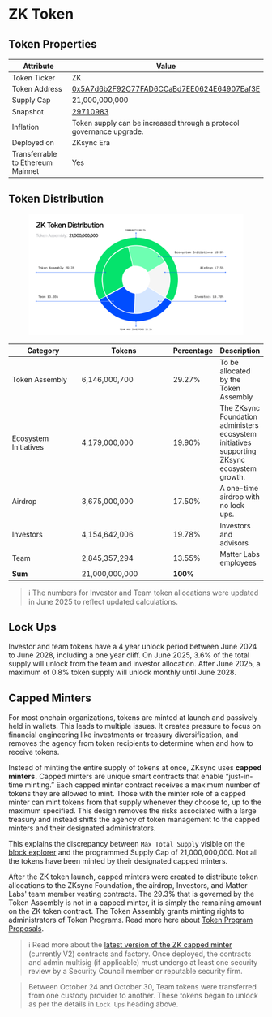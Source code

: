 # ZK Token

## Token Properties

<table data-header-hidden><thead><tr><th width="244">Attribute</th><th>Value</th></tr></thead><tbody><tr><td>Token Ticker</td><td>ZK</td></tr><tr><td>Token Address</td><td><a href="https://era.zksync.network/token/0x5A7d6b2F92C77FAD6CCaBd7EE0624E64907Eaf3E">0x5A7d6b2F92C77FAD6CCaBd7EE0624E64907Eaf3E</a></td></tr><tr><td>Supply Cap</td><td>21,000,000,000</td></tr><tr><td>Snapshot</td><td><a href="https://era.zksync.network/block/29710983">29710983</a></td></tr><tr><td>Inflation</td><td>Token supply can be increased through a protocol governance upgrade.</td></tr><tr><td>Deployed on</td><td>ZKsync Era</td></tr><tr><td>Transferrable to Ethereum Mainnet</td><td>Yes</td></tr></tbody></table>



## Token Distribution

<figure><img src="../.gitbook/assets/Frame(5).png" alt=""><figcaption></figcaption></figure>

<table><thead><tr><th width="152">Category</th><th width="198">Tokens</th><th>Percentage</th><th>Description</th></tr></thead><tbody><tr><td>Token Assembly</td><td>6,146,000,700</td><td>29.27%</td><td>To be allocated by the Token Assembly</td></tr><tr><td>Ecosystem Initiatives</td><td>4,179,000,000</td><td>19.90%</td><td>The ZKsync Foundation administers ecosystem initiatives supporting ZKsync ecosystem growth.</td></tr><tr><td>Airdrop</td><td>3,675,000,000</td><td>17.50%</td><td>A one-time airdrop with no lock ups.</td></tr><tr><td>Investors</td><td>4,154,642,006</td><td>19.78%</td><td>Investors and advisors</td></tr><tr><td>Team</td><td>2,845,357,294</td><td>13.55%</td><td>Matter Labs employees</td></tr><tr><td><strong>Sum</strong></td><td>21,000,000,000</td><td><strong>100%</strong></td><td></td></tr></tbody></table>

> ℹ️ The numbers for Investor and Team token allocations were updated in June 2025 to reflect updated calculations.

## Lock Ups

Investor and team tokens have a 4 year unlock period between June 2024 to June 2028, including a one year cliff. On June 2025, 3.6% of the total supply will unlock from the team and investor allocation. After June 2025, a maximum of 0.8% token supply will unlock monthly until June 2028.

## Capped Minters

For most onchain organizations, tokens are minted at launch and passively held in wallets. This leads to multiple issues. It creates pressure to focus on financial engineering like investments or treasury diversification, and removes the agency from token recipients to determine when and how to receive tokens.

Instead of minting the entire supply of tokens at once, ZKsync uses **capped minters.** Capped minters are unique smart contracts that enable “just-in-time minting.” Each capped minter contract receives a maximum number of tokens they are allowed to mint. Those with the minter role of a capped minter can mint tokens from that supply whenever they choose to, up to the maximum specified. This design removes the risks associated with a large treasury and instead shifts the agency of token management to the capped minters and their designated administrators.

This explains the discrepancy between `Max Total Supply` visible on the [block explorer](https://era.zksync.network/token/0x5A7d6b2F92C77FAD6CCaBd7EE0624E64907Eaf3E) and the programmed Supply Cap of 21,000,000,000. Not all the tokens have been minted by their designated capped minters.

After the ZK token launch, capped minters were created to distribute token allocations to the ZKsync Foundation, the airdrop, Investors, and Matter Labs' team member vesting contracts. The 29.3% that is governed by the Token Assembly is not in a capped minter, it is simply the remaining amount on the ZK token contract. The Token Assembly grants minting rights to administrators of Token Programs. Read more here about [Token Program Proposals](https://docs.zknation.io/zksync-governance-proposals/token-program-proposals-tpps).

> ℹ️ Read more about the [latest version of the ZK capped minter](https://forum.zknation.io/t/zk-capped-minter-v2-nested-minters-start-time-expiration-pause-and-cancel/417) (currently V2) contracts and factory. Once deployed, the contracts and admin multisig (if applicable) must undergo at least one security review by a Security Council member or reputable security firm.

> Between October 24 and October 30, Team tokens were transferred from one custody provider to another. These tokens began to unlock as per the details in `Lock Ups` heading above.
